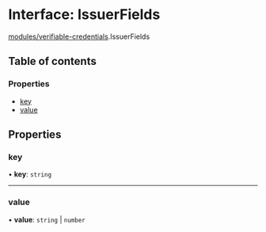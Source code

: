 # Interface: IssuerFields

[modules/verifiable-credentials](../modules/modules_verifiable_credentials.md).IssuerFields

## Table of contents

### Properties

- [key](modules_verifiable_credentials.IssuerFields.md#key)
- [value](modules_verifiable_credentials.IssuerFields.md#value)

## Properties

### key

• **key**: `string`

___

### value

• **value**: `string` \| `number`
